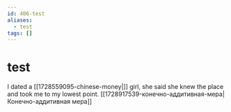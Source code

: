 ```yaml
---
id: 406-test
aliases:
  - test
tags: []
---
```

# test
I dated a [[1728559095-chinese-money|]] girl, she said she knew the place and took me to my lowest point.
[[1728917539-конечно-аддитивная-мера|Конечно-аддитивная мера]]

